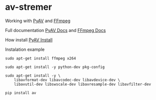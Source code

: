 # av-stremer

Working with [PyAV](https://github.com/mikeboers/PyAV) and [FFmpeg](https://github.com/FFmpeg/FFmpeg)

Full documentation [PyAV Docs](http://mikeboers.github.io/PyAV/index.html) and [FFmpeg Docs](http://ffmpeg.org/documentation.html)

How install [PyAV Install](http://mikeboers.github.io/PyAV/installation.html)

Instalation example

    sudo apt-get install ffmpeg x264
    
    sudo apt-get install -y python-dev pkg-config
    
    sudo apt-get install -y \
        libavformat-dev libavcodec-dev libavdevice-dev \
        libavutil-dev libswscale-dev libavresample-dev libavfilter-dev
    
    pip install av
